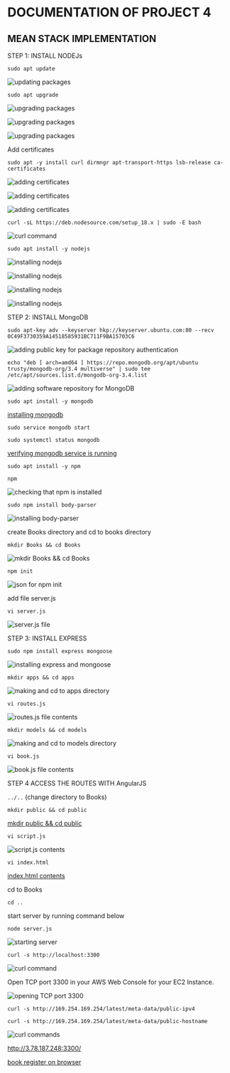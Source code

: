 # DOCUMENTATION OF PROJECT 4
## MEAN STACK IMPLEMENTATION

STEP 1: INSTALL NODEJs

`sudo apt update`

![updating packages](./images/installing_nodejs/updating_packages.png)

`sudo apt upgrade`

![upgrading packages](./images/installing_nodejs/upgrading_packages-pg1.png)

![upgrading packages](./images/installing_nodejs/upgrading_packages_pg2.png)

![upgrading packages](./images/installing_nodejs/upgrading_packages_pg3.png)

Add certificates

`sudo apt -y install curl dirmngr apt-transport-https lsb-release ca-certificates`

![adding certificates](./images/installing_nodejs/adding_certificates_pg1.png)

![adding certificates](./images/installing_nodejs/adding_certificates_pg2.png)

![adding certificates](./images/installing_nodejs/adding_certificates_pg3.png)

`curl -sL https://deb.nodesource.com/setup_18.x | sudo -E bash`

![curl command](./images/installing_nodejs/curl_command.png)

`sudo apt install -y nodejs`

![installing nodejs](./images/installing_nodejs/installing_nodejs_page1.png)

![installing nodejs](./images/installing_nodejs/installing_nodejs_page2.png)

![installing nodejs](./images/installing_nodejs/installing_nodejs_page3.png)

![installing nodejs](./images/installing_nodejs/installing_nodejs_page4.png)


STEP 2: INSTALL MongoDB

`sudo apt-key adv --keyserver hkp://keyserver.ubuntu.com:80 --recv 0C49F3730359A14518585931BC711F9BA15703C6`

![adding public key for package repository authentication](./images/installing_mongodb/adding_public_key.png)

`echo "deb [ arch=amd64 ] https://repo.mongodb.org/apt/ubuntu trusty/mongodb-org/3.4 multiverse" | sudo tee /etc/apt/sources.list.d/mongodb-org-3.4.list`

![adding software repository for MongoDB](./images/installing_mongodb/adding_software_repository_for_mungodb.png)

`sudo apt install -y mongodb`

[installing mongodb](./images/installing_mongodb/installing_mongodb.png)

`sudo service mongodb start`

`sudo systemctl status mongodb`

[verifying mongodb service is running](./images/installing_mongodb/verifyin_mongodb_service.png)

`sudo apt install -y npm`

`npm`

![checking that npm is installed](./images/installing_mongodb/checking_that_npm_is_installed.png)

`sudo npm install body-parser`

![installing body-parser](./images/installing_mongodb/installing_body-parser.png)

create Books directory and cd to books directory

`mkdir Books && cd Books`

![mkdir Books && cd Books](./images/installing_mongodb/making_and-changing_to_Books_directory.png)

`npm init`

![json for npm init](./images/installing_mongodb/json_file_for_npm_init.png)

add file server.js

`vi server.js`

![server.js file](./images/installing_mongodb/server.js_file.png)

STEP 3: INSTALL EXPRESS

`sudo npm install express mongoose`

![installing express and mongoose](./images/installing_express/installing_express%26mongoose.png)

`mkdir apps && cd apps`

![making and cd to apps directory](./images/installing_express/making%26changing_to_apps_directory.png)

`vi routes.js`

![routes.js file contents](./images/installing_express/routes.js_file.png)

`mkdir models && cd models`

![making and cd to models directory](./images/installing_express/making_and_cd_to_models_directory.png)

`vi book.js`

![book.js file contents](./images/installing_express/book.js_contents.png)

STEP 4 ACCESS THE ROUTES WITH AngularJS

`../..` (change directory to Books)

`mkdir public && cd public`

[mkdir public && cd public](./images/accessing_routes_with_AngularJS/making%26changing_to_public_directory.png)

`vi script.js`

![script.js contents](./images/accessing_routes_with_AngularJS/script.js_contents.png)

`vi index.html`

[index.html contents](./images/accessing_routes_with_AngularJS/index.html_contents.png)

cd to Books

`cd ..`

start server by running command below

`node server.js`

![starting server](./images/accessing_routes_with_AngularJS/starting_server.png)

`curl -s http://localhost:3300`

![curl command](./images/accessing_routes_with_AngularJS/curl_command.png)

Open TCP port 3300 in your AWS Web Console for your EC2 Instance.

![opening TCP port 3300](./images/accessing_routes_with_AngularJS/project4_security_group.png)

`curl -s http://169.254.169.254/latest/meta-data/public-ipv4`

`curl -s http://169.254.169.254/latest/meta-data/public-hostname`

![curl commands](./images/accessing_routes_with_AngularJS/curl_commands.png)

http://3.78.187.248:3300/

[book register on browser](http://3.78.187.248:3300/)












